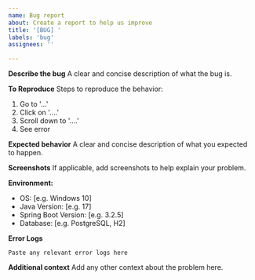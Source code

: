 ```yaml
---
name: Bug report
about: Create a report to help us improve
title: '[BUG] '
labels: 'bug'
assignees: ''

---
```


**Describe the bug**
A clear and concise description of what the bug is.

**To Reproduce**
Steps to reproduce the behavior:
1. Go to '...'
2. Click on '....'
3. Scroll down to '....'
4. See error

**Expected behavior**
A clear and concise description of what you expected to happen.

**Screenshots**
If applicable, add screenshots to help explain your problem.

**Environment:**
 - OS: [e.g. Windows 10]
 - Java Version: [e.g. 17]
 - Spring Boot Version: [e.g. 3.2.5]
 - Database: [e.g. PostgreSQL, H2]

**Error Logs**
```
Paste any relevant error logs here
```

**Additional context**
Add any other context about the problem here.